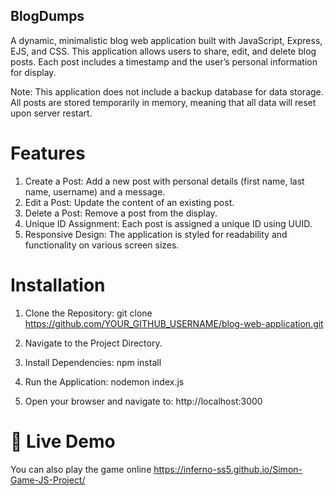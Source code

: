 ## BlogDumps
A dynamic, minimalistic blog web application built with JavaScript, Express, EJS, and CSS. This application allows users to share, edit, and delete blog posts. Each post includes a timestamp and the user’s personal information for display.

Note: This application does not include a backup database for data storage. All posts are stored temporarily in memory, meaning that all data will reset upon server restart.


# Features
1. Create a Post: Add a new post with personal details (first name, last name, username) and a message.
2. Edit a Post: Update the content of an existing post.
3. Delete a Post: Remove a post from the display.
4. Unique ID Assignment: Each post is assigned a unique ID using UUID.
5. Responsive Design: The application is styled for readability and functionality on various screen sizes.


# Installation
1. Clone the Repository: git clone https://github.com/YOUR_GITHUB_USERNAME/blog-web-application.git

2. Navigate to the Project Directory.

3. Install Dependencies: npm install

4. Run the Application: nodemon index.js

5. Open your browser and navigate to: http://localhost:3000

# 🔗 Live Demo
You can also play the game online https://inferno-ss5.github.io/Simon-Game-JS-Project/
